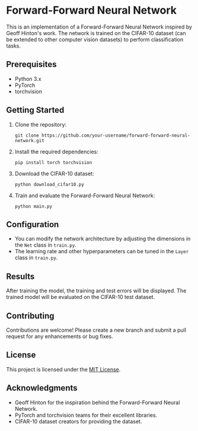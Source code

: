 <!-- # forward-forward-cifar
Here is my implementation for forward-forward techniques proposed recentely that works with Cifar10 and 100 datasets.  -->


# Forward-Forward Neural Network

This is an implementation of a Forward-Forward Neural Network inspired by Geoff Hinton's work. The network is trained on the CIFAR-10 dataset (can be extended to other computer vision datasets) to perform classification tasks.

## Prerequisites

- Python 3.x
- PyTorch
- torchvision

## Getting Started

1. Clone the repository:

   ```shell
   git clone https://github.com/your-username/forward-forward-neural-network.git
   ```

2. Install the required dependencies:

   ```shell
   pip install torch torchvision
   ```

3. Download the CIFAR-10 dataset:

   ```shell
   python download_cifar10.py
   ```

4. Train and evaluate the Forward-Forward Neural Network:

   ```shell
   python main.py
   ```
   
## Configuration

- You can modify the network architecture by adjusting the dimensions in the `Net` class in `train.py`.
- The learning rate and other hyperparameters can be tuned in the `Layer` class in `train.py`.

## Results

After training the model, the training and test errors will be displayed. The trained model will be evaluated on the CIFAR-10 test dataset.

## Contributing

Contributions are welcome! Please create a new branch and submit a pull request for any enhancements or bug fixes.

## License

This project is licensed under the [MIT License](LICENSE).

## Acknowledgments

- Geoff Hinton for the inspiration behind the Forward-Forward Neural Network.
- PyTorch and torchvision teams for their excellent libraries.
- CIFAR-10 dataset creators for providing the dataset.
